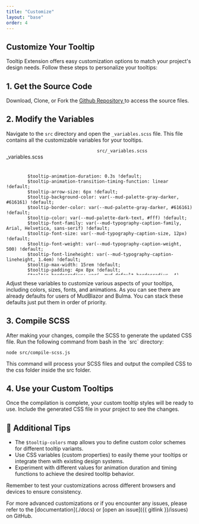 ```yaml
---
title: "Customize"
layout: "base"
order: 4
---
```



<h2 class="subtitle is-2 my-4">Customize Your Tooltip</h2>
<div data-pagefind-body>
<p>Tooltip Extension offers easy customization options to match your project's design needs. Follow these steps to personalize your tooltips:</p>

<h2 class="subtitle is-3 my-4">1. Get the Source Code</h2>

<div class="is-flex is-justify-content-space-between is-align-items-center mb-4">
  <p>Download, Clone, or Fork the 
  <a href="{{ gitlink }}" target="_blank" rel="noopener noreferrer">
            <span>Github Repository</span>
  </a>
  to access the source files.</p>
</div>

<h2 class="subtitle is-3 my-4">2. Modify the Variables</h2>

Navigate to the `src` directory and open the `_variables.scss` file. This file contains all the customizable variables for your tooltips.

<div class="panel mt-4">
  <div class="panel-heading">
    <div class="columns is-mobile is-multiline is-centered">
      <div class="column is-12-mobile is-flex is-justify-content-start custom-mobile-center">
        <p>_variables.scss</p>
      </div>
      <div class="column is-12-mobile is-flex is-justify-content-end custom-mobile-center">
        <code class="has-background-grey-lighter has-text-grey-dark px-2 py-1 is-size-7">src/_variables.scss</code>
      </div>
    </div>  
    </div>   
  <div class="panel-block">
    <div class="panel-content" style="max-height: 300px; overflow-y: auto;margin-top: -5px;">
      <pre><code class="language-scss">
        $tooltip-animation-duration: 0.3s !default;
        $tooltip-animation-transition-timing-function: linear !default;
        $tooltip-arrow-size: 6px !default;
        $tooltip-background-color: var(--mud-palette-gray-darker, #616161) !default;
        $tooltip-border-color: var(--mud-palette-gray-darker, #616161) !default;
        $tooltip-color: var(--mud-palette-dark-text, #fff) !default;
        $tooltip-font-family: var(--mud-typography-caption-family, Arial, Helvetica, sans-serif) !default;
        $tooltip-font-size: var(--mud-typography-caption-size, 12px) !default;
        $tooltip-font-weight: var(--mud-typography-caption-weight, 500) !default;
        $tooltip-font-lineheight: var(--mud-typography-caption-lineheight, 1.4em) !default;
        $tooltip-max-width: 15rem !default;
        $tooltip-padding: 4px 8px !default;
        $tooltip-borderradius: var(--mud-default-borderradius, 4) !default;
        $tooltip-z-index: var(--mud-zindex-tooltip, 1400) !default;
        $tooltip-colors: (
            "primary": (background-color: var(--mud-palette-primary, #1976d2), color: var(--mud-palette-primary-text, #fff)),
            "secondary": (background-color: var(--mud-palette-secondary, #9c27b0), color: var(--mud-palette-secondary-text, #fff)),
            "tertiary": (background-color: var(--mud-palette-tertiary, #1ec8a5ff), color: var(--mud-palette-tertiary-text, #fff)),
            "warning": (background-color: var(--mud-palette-warning, #ff9800), color: var(--mud-palette-warning-text, #000000)),
            "info": (background-color: var(--mud-palette-info, #2196f3), color: var(--mud-palette-info-text, #ffffff)),
            "success": (background-color: var(--mud-palette-success, #4caf50), color: var(--mud-palette-success-text, #ffffff)),
            "error": (background-color: var(--mud-palette-error, #f44336), color: var(--mud-palette-error-text, #ffffff))    
        )
            </code></pre>
    </div>
  </div>
</div>

<p>Adjust these variables to customize various aspects of your tooltips, including colors, sizes, fonts, and animations. As you can see there are already defaults for users of MudBlazor and Bulma. You can stack these defaults just put them in order of priority.</p>

<h2 class="subtitle is-3 my-4">3. Compile SCSS</h2>

<p>After making your changes, compile the SCSS to generate the updated CSS file. Run the following command from bash in the `src` directory:</p>

<div class="notification">
  <code>node src/compile-scss.js</code>
</div>

<p>This command will process your SCSS files and output the compiled CSS to the css folder inside the src folder.</p>

<h2 class="subtitle is-3 my-4">4. Use your Custom Tooltips</h2>

<p>Once the compilation is complete, your custom tooltip styles will be ready to use. Include the generated CSS file in your project to see the changes.</p>

<h2 class="subtitle is-3 my-4">🌟 Additional Tips</h2>
<div class="content">
<ul>
    <li>The <code>$tooltip-colors</code>&nbsp;map allows you to define custom color schemes for different tooltip variants.</li>
    <li>Use CSS variables (custom properties) to easily theme your tooltips or integrate them with existing design systems.</li>
    <li>Experiment with different values for animation duration and timing functions to achieve the desired tooltip behavior.</li>
</ul>

<p>Remember to test your customizations across different browsers and devices to ensure consistency.</p>

<p>For more advanced customizations or if you encounter any issues, please refer to the [documentation](./docs) or [open an issue]({{ gitlink }}/issues) on GitHub.</p>
</div>
</div>